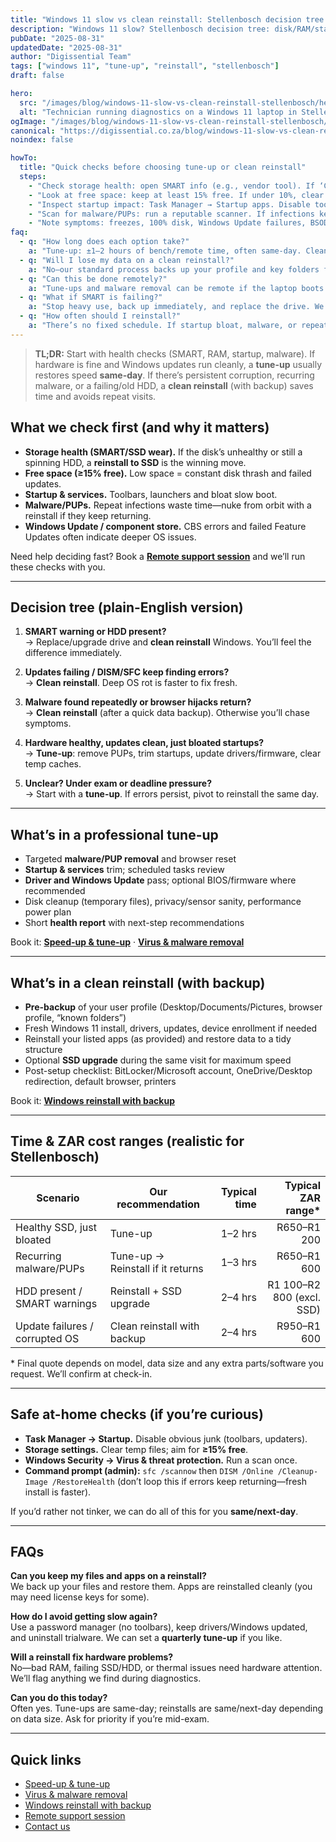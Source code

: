 ```yaml
---
title: "Windows 11 slow vs clean reinstall: Stellenbosch decision tree (with ZAR time/cost)"
description: "Windows 11 slow? Stellenbosch decision tree: disk/RAM/startup/malware checks—when a tune-up is enough vs a clean reinstall, with time and ZAR costs."
pubDate: "2025-08-31"
updatedDate: "2025-08-31"
author: "Digissential Team"
tags: ["windows 11", "tune-up", "reinstall", "stellenbosch"]
draft: false

hero:
  src: "/images/blog/windows-11-slow-vs-clean-reinstall-stellenbosch/hero.webp"
  alt: "Technician running diagnostics on a Windows 11 laptop in Stellenbosch"
ogImage: "/images/blog/windows-11-slow-vs-clean-reinstall-stellenbosch/og-1200x630.jpg"
canonical: "https://digissential.co.za/blog/windows-11-slow-vs-clean-reinstall-stellenbosch/"
noindex: false

howTo:
  title: "Quick checks before choosing tune-up or clean reinstall"
  steps:
    - "Check storage health: open SMART info (e.g., vendor tool). If ‘Caution/Bad’ or reallocated sectors are rising, plan drive replacement and OS reinstall."
    - "Look at free space: keep at least 15% free. If under 10%, clear bulky files or move to an external drive/cloud."
    - "Inspect startup impact: Task Manager → Startup apps. Disable toolbars/launchers you don’t use."
    - "Scan for malware/PUPs: run a reputable scanner. If infections keep returning, a clean reinstall is faster and safer."
    - "Note symptoms: freezes, 100% disk, Windows Update failures, BSODs. Persistent OS errors or failed upgrades point to reinstall."
faq:
  - q: "How long does each option take?"
    a: "Tune-up: ±1–2 hours of bench/remote time, often same-day. Clean reinstall with backup: ±2–4 hours depending on data size, usually same/next-day."
  - q: "Will I lose my data on a clean reinstall?"
    a: "No—our standard process backs up your profile and key folders first, then restores after reinstall. We confirm what you need saved."
  - q: "Can this be done remotely?"
    a: "Tune-ups and malware removal can be remote if the laptop boots and has internet. Reinstalls are best in-shop for speed and reliability."
  - q: "What if SMART is failing?"
    a: "Stop heavy use, back up immediately, and replace the drive. We can clone/imaging and reinstall Windows on the new SSD."
  - q: "How often should I reinstall?"
    a: "There’s no fixed schedule. If startup bloat, malware, or repeated update errors persist after a tune-up, a reinstall is the quicker long-term fix."
---
```


> **TL;DR:** Start with health checks (SMART, RAM, startup, malware). If hardware is fine and Windows updates run cleanly, a **tune-up** usually restores speed **same-day**. If there’s persistent corruption, recurring malware, or a failing/old HDD, a **clean reinstall** (with backup) saves time and avoids repeat visits.

## What we check first (and why it matters)

- **Storage health (SMART/SSD wear).** If the disk’s unhealthy or still a spinning HDD, a **reinstall to SSD** is the winning move.  
- **Free space (≥15% free).** Low space = constant disk thrash and failed updates.  
- **Startup & services.** Toolbars, launchers and bloat slow boot.  
- **Malware/PUPs.** Repeat infections waste time—nuke from orbit with a reinstall if they keep returning.  
- **Windows Update / component store.** CBS errors and failed Feature Updates often indicate deeper OS issues.

Need help deciding fast? Book a **[Remote support session](/services/remote-support-setup/)** and we’ll run these checks with you.

---

## Decision tree (plain-English version)

1) **SMART warning or HDD present?**  
→ Replace/upgrade drive and **clean reinstall** Windows. You’ll feel the difference immediately.

2) **Updates failing / DISM/SFC keep finding errors?**  
→ **Clean reinstall**. Deep OS rot is faster to fix fresh.

3) **Malware found repeatedly or browser hijacks return?**  
→ **Clean reinstall** (after a quick data backup). Otherwise you’ll chase symptoms.

4) **Hardware healthy, updates clean, just bloated startups?**  
→ **Tune-up**: remove PUPs, trim startups, update drivers/firmware, clear temp caches.

5) **Unclear? Under exam or deadline pressure?**  
→ Start with a **tune-up**. If errors persist, pivot to reinstall the same day.

---

## What’s in a professional **tune-up**

- Targeted **malware/PUP removal** and browser reset  
- **Startup & services** trim; scheduled tasks review  
- **Driver and Windows Update** pass; optional BIOS/firmware where recommended  
- Disk cleanup (temporary files), privacy/sensor sanity, performance power plan  
- Short **health report** with next-step recommendations

Book it: **[Speed-up & tune-up](/services/speedup-tuneup/)** · **[Virus & malware removal](/services/virus-malware-removal/)**

---

## What’s in a **clean reinstall** (with backup)

- **Pre-backup** of your user profile (Desktop/Documents/Pictures, browser profile, “known folders”)  
- Fresh Windows 11 install, drivers, updates, device enrollment if needed  
- Reinstall your listed apps (as provided) and restore data to a tidy structure  
- Optional **SSD upgrade** during the same visit for maximum speed  
- Post-setup checklist: BitLocker/Microsoft account, OneDrive/Desktop redirection, default browser, printers

Book it: **[Windows reinstall with backup](/services/windows-reinstall-with-backup/)**

---

## Time & ZAR cost ranges (realistic for Stellenbosch)

| Scenario | Our recommendation | Typical time | Typical ZAR range* |
|---|---|---:|---:|
| Healthy SSD, just bloated | Tune-up | 1–2 hrs | R650–R1 200 |
| Recurring malware/PUPs | Tune-up → Reinstall if it returns | 1–3 hrs | R650–R1 600 |
| HDD present / SMART warnings | Reinstall + SSD upgrade | 2–4 hrs | R1 100–R2 800 (excl. SSD) |
| Update failures / corrupted OS | Clean reinstall with backup | 2–4 hrs | R950–R1 600 |

\* Final quote depends on model, data size and any extra parts/software you request. We’ll confirm at check-in.

---

## Safe at-home checks (if you’re curious)

- **Task Manager → Startup.** Disable obvious junk (toolbars, updaters).  
- **Storage settings.** Clear temp files; aim for **≥15% free**.  
- **Windows Security → Virus & threat protection.** Run a scan once.  
- **Command prompt (admin):** `sfc /scannow` then `DISM /Online /Cleanup-Image /RestoreHealth` (don’t loop this if errors keep returning—fresh install is faster).

If you’d rather not tinker, we can do all of this for you **same/next-day**.

---

## FAQs

**Can you keep my files and apps on a reinstall?**  
We back up your files and restore them. Apps are reinstalled cleanly (you may need license keys for some).

**How do I avoid getting slow again?**  
Use a password manager (no toolbars), keep drivers/Windows updated, and uninstall trialware. We can set a **quarterly tune-up** if you like.

**Will a reinstall fix hardware problems?**  
No—bad RAM, failing SSD/HDD, or thermal issues need hardware attention. We’ll flag anything we find during diagnostics.

**Can you do this today?**  
Often yes. Tune-ups are same-day; reinstalls are same/next-day depending on data size. Ask for priority if you’re mid-exam.

---

## Quick links

- [Speed-up & tune-up](/services/speedup-tuneup/)  
- [Virus & malware removal](/services/virus-malware-removal/)  
- [Windows reinstall with backup](/services/windows-reinstall-with-backup/)  
- [Remote support session](/services/remote-support-setup/)  
- [Contact us](/contact/)
